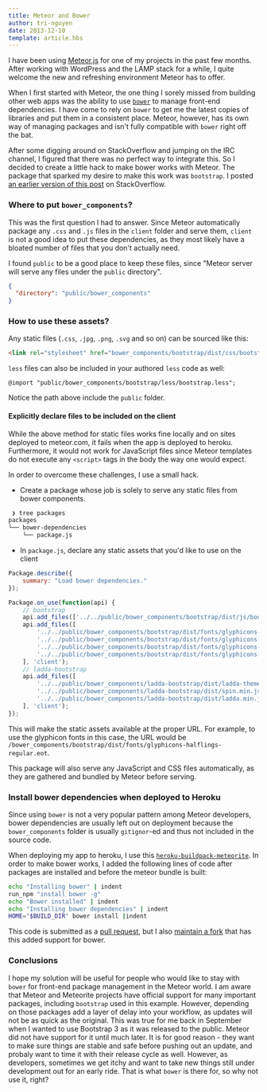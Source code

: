 ```yaml
---
title: Meteor and Bower
author: tri-nguyen
date: 2013-12-10
template: article.hbs
---
```


I have been using [Meteor.js](http://meteor.com) for one of my projects in the past few months. After working with WordPress and the LAMP stack for a while, I quite welcome the new and refreshing environment Meteor has to offer.

When I first started with Meteor, the one thing I sorely missed from building other web apps was the ability to use [`bower`](http://bower.io) to manage front-end dependencies. I have come to rely on `bower` to get me the latest copies of libraries and put them in a consistent place. Meteor, however, has its own way of managing packages and isn't fully compatible with `bower` right off the bat.

After some digging around on StackOverflow and jumping on the IRC channel, I figured that there was no perfect way to integrate this. So I decided to create a little hack to make bower works with Meteor. The package that sparked my desire to make this work was `bootstrap`. I posted [an earlier version of this post](http://stackoverflow.com/questions/18110976/use-twitter-bootstrap-3-rc1-with-meteor/18112473#18112473) on StackOverflow.

### Where to put `bower_components`?

This was the first question I had to answer. Since Meteor automatically package any `.css` and `.js` files in the `client` folder and serve them, `client` is not a good idea to put these dependencies, as they most likely have a bloated number of files that you don't actually need.

I found `public` to be a good place to keep these files, since "Meteor server will serve any files under the `public` directory".

```json
{
  "directory": "public/bower_components"
}
```

### How to use these assets?
Any static files (`.css`, `.jpg`, `.png`, `.svg` and so on) can be sourced like this:

```html
<link rel="stylesheet" href="bower_components/bootstrap/dist/css/bootstrap.min.css"/>
```

`less` files can also be included in your authored `less` code as well:

```less
@import "public/bower_components/bootstrap/less/bootstrap.less";
```
Notice the path above include the `public` folder.

#### Explicitly declare files to be included on the client
While the above method for static files works fine locally and on sites deployed to meteor.com, it fails when the app is deployed to heroku. Furthermore, it would not work for JavaScript files since Meteor templates do not execute any `<script>` tags in the body the way one would expect.

In order to overcome these challenges, I use a small hack.

- Create a package whose job is solely to serve any static files from bower components.

```sh
 ❯ tree packages
packages
└── bower-dependencies
    └── package.js
```
- In `package.js`, declare any static assets that you'd like to use on the client

```js
Package.describe({
	summary: "Load bower dependencies."
});

Package.on_use(function(api) {
	// bootstrap
	api.add_files(['../../public/bower_components/bootstrap/dist/js/bootstrap.min.js'], 'client');
	api.add_files([
		'../../public/bower_components/bootstrap/dist/fonts/glyphicons-halflings-regular.eot',
		'../../public/bower_components/bootstrap/dist/fonts/glyphicons-halflings-regular.svg',
		'../../public/bower_components/bootstrap/dist/fonts/glyphicons-halflings-regular.ttf',
		'../../public/bower_components/bootstrap/dist/fonts/glyphicons-halflings-regular.woff'
	], 'client');
	// ladda-bootstrap
	api.add_files([
		'../../public/bower_components/ladda-bootstrap/dist/ladda-themeless.min.css',
		'../../public/bower_components/ladda-bootstrap/dist/spin.min.js',
		'../../public/bower_components/ladda-bootstrap/dist/ladda.min.js'
	], 'client');
});
```
This will make the static assets available at the proper URL. For example, to use the glyphicon fonts in this case, the URL would be `/bower_components/bootstrap/dist/fonts/glyphicons-halflings-regular.eot`.

This package will also serve any JavaScript and CSS files automatically, as they are gathered and bundled by Meteor before serving.

### Install bower dependencies when deployed to Heroku
Since using `bower` is not a very popular pattern among Meteor developers, bower dependencies are usually left out on deployment because the `bower_components` folder is usually `gitignor`-ed and thus not included in the source code.

When deploying my app to heroku, I use this [`heroku-buildpack-meteorite`](https://github.com/oortcloud/heroku-buildpack-meteorite). In order to make bower works, I added the following lines of code after packages are installed and before the meteor bundle is built:

```sh
echo "Installing bower" | indent
run_npm "install bower -g"
echo "Bower installed" | indent
echo "Installing bower dependencies" | indent
HOME="$BUILD_DIR" bower install |indent
```
This code is submitted as a [pull request](https://github.com/oortcloud/heroku-buildpack-meteorite/pull/28/files), but I also [maintain a fork](https://github.com/tnguyen14/heroku-buildpack-meteorite) that has this added support for bower.

### Conclusions
I hope my solution will be useful for people who would like to stay with `bower` for front-end package management in the Meteor world. I am aware that Meteor and Meteorite projects have official support for many important packages, including `bootstrap` used in this example. However, depending on those packages add a layer of delay into your workflow, as updates will not be as quick as the original. This was true for me back in September when I wanted to use Bootstrap 3 as it was released to the public. Meteor did not have support for it until much later. It is for good reason - they want to make sure things are stable and safe before pushing out an update, and probaly want to time it with their release cycle as well. However, as developers, sometimes we get itchy and want to take new things still under development out for an early ride. That is what `bower` is there for, so why not use it, right?